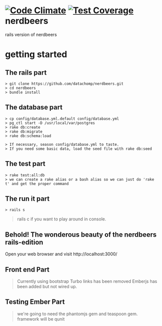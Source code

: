 [![Code Climate](https://codeclimate.com/github/nerdbeers/nerdbeers/badges/gpa.svg)](https://codeclimate.com/github/nerdbeers/nerdbeers) [![Test Coverage](https://codeclimate.com/github/nerdbeers/nerdbeers/badges/coverage.svg)](https://codeclimate.com/github/nerdbeers/nerdbeers)
nerdbeers
=========

rails version of nerdbeers

getting started
==========

## The rails part
```
> git clone https://github.com/datachomp/nerdbeers.git
> cd nerdbeers
> bundle install
```

## The database part
```
> cp config/database.yml.default config/database.yml
> pg_ctl start -D /usr/local/var/postgres
> rake db:create
> rake db:migrate
> rake db:schema:load

> If necessary, season config/database.yml to taste.
> If you need some basic data, load the seed file with rake db:seed
```

## The test part
```
> rake test:all:db
> we can create a rake alias or a bash alias so we can just do 'rake t' and get the proper command
```

## The run it part
```
> rails s
```
> rails c    if you want to play around in console.

## Behold! The wonderous beauty of the nerdbeers rails-edition
Open your web browser and visit http://localhost:3000/


## Front end Part
> Currently using  bootstrap
> Turbo links has been removed
> Emberjs has been added but not wired up.

## Testing Ember Part
> we're going to need the  phantomjs gem and  teaspoon gem. framework will be qunit
